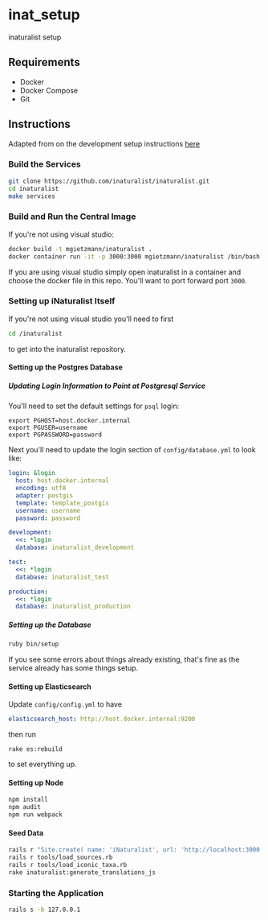 # inat_setup
inaturalist setup

## Requirements
* Docker
* Docker Compose
* Git

## Instructions
Adapted from on the development setup instructions [here](https://github.com/inaturalist/inaturalist/wiki/Development-Setup-Guide)

### Build the Services
```bash
git clone https://github.com/inaturalist/inaturalist.git
cd inaturalist
make services
```

### Build and Run the Central Image
If you're not using visual studio:
```bash
docker build -t mgietzmann/inaturalist .
docker container run -it -p 3000:3000 mgietzmann/inaturalist /bin/bash
```

If you are using visual studio simply open inaturalist in a container and choose the docker file in this repo. You'll want to port forward port `3000`.

### Setting up iNaturalist Itself
If you're not using visual studio you'll need to first
```bash
cd /inaturalist
```
to get into the inaturalist repository.

#### Setting up the Postgres Database

##### Updating Login Information to Point at Postgresql Service
You'll need to set the default settings for `psql` login:
```
export PGHOST=host.docker.internal
export PGUSER=username
export PGPASSWORD=password
```
Next you'll need to update the login section of `config/database.yml` to look like:
```yml
login: &login
  host: host.docker.internal
  encoding: utf8
  adapter: postgis
  template: template_postgis
  username: username
  password: password

development:
  <<: *login
  database: inaturalist_development

test:
  <<: *login
  database: inaturalist_test

production:
  <<: *login
  database: inaturalist_production
```

##### Setting up the Database
```bash
ruby bin/setup
```
If you see some errors about things already existing, that's fine as the service already has some things setup.

#### Setting up Elasticsearch
Update `config/config.yml` to have
```yml
elasticsearch_host: http://host.docker.internal:9200
```
then run
```
rake es:rebuild
```
to set everything up.

#### Setting up Node
```bash
npm install
npm audit
npm run webpack 
```

#### Seed Data
```bash
rails r "Site.create( name: 'iNaturalist', url: 'http://localhost:3000' )"
rails r tools/load_sources.rb
rails r tools/load_iconic_taxa.rb
rake inaturalist:generate_translations_js
```

### Starting the Application
```bash
rails s -b 127.0.0.1
```
